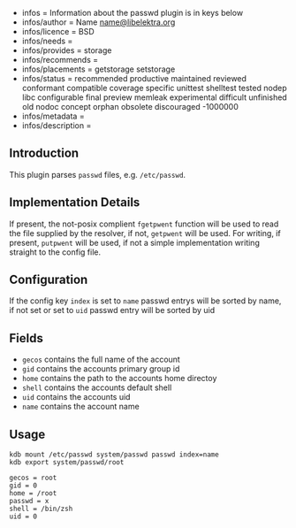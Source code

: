 - infos = Information about the passwd plugin is in keys below
- infos/author = Name <name@libelektra.org>
- infos/licence = BSD
- infos/needs =
- infos/provides = storage
- infos/recommends =
- infos/placements = getstorage setstorage
- infos/status = recommended productive maintained reviewed conformant compatible coverage specific unittest shelltest tested nodep libc configurable final preview memleak experimental difficult unfinished old nodoc concept orphan obsolete discouraged -1000000
- infos/metadata =
- infos/description =

## Introduction ##

This plugin parses `passwd` files, e.g. `/etc/passwd`. 

## Implementation Details ##

If present, the not-posix complient `fgetpwent` function will be used to read the file supplied by the resolver, if not, `getpwent` will be used. For writing, if present, `putpwent` will be used, if not a simple implementation writing straight to the config file.

## Configuration ##

If the config key `index` is set to `name` passwd entrys will be sorted by name, if not set or set to `uid` passwd entry will be sorted by uid

## Fields ##

- `gecos` contains the full name of the account
- `gid` contains the accounts primary group id
- `home` contains the path to the accounts home directoy
- `shell` contains the accounts default shell
- `uid` contains the accounts uid
- `name` contains the account name

## Usage ##

```
kdb mount /etc/passwd system/passwd passwd index=name
kdb export system/passwd/root

gecos = root
gid = 0
home = /root
passwd = x
shell = /bin/zsh
uid = 0
```
